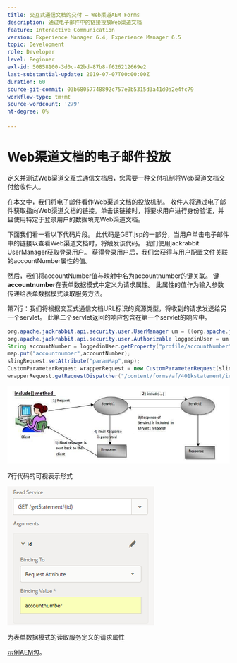```yaml
---
title: 交互式通信文档的交付 — Web渠道AEM Forms
description: 通过电子邮件中的链接投放Web渠道文档
feature: Interactive Communication
version: Experience Manager 6.4, Experience Manager 6.5
topic: Development
role: Developer
level: Beginner
exl-id: 50858100-3d0c-42bd-87b8-f626212669e2
last-substantial-update: 2019-07-07T00:00:00Z
duration: 60
source-git-commit: 03b68057748892c757e0b5315d3a41d0a2e4fc79
workflow-type: tm+mt
source-wordcount: '279'
ht-degree: 0%

---
```


# Web渠道文档的电子邮件投放

定义并测试Web渠道交互式通信文档后，您需要一种交付机制将Web渠道文档交付给收件人。

在本文中，我们将电子邮件看作Web渠道文档的投放机制。 收件人将通过电子邮件获取指向Web渠道文档的链接。单击该链接时，将要求用户进行身份验证，并且使用特定于登录用户的数据填充Web渠道文档。

下面我们看一看以下代码片段。 此代码是GET.jsp的一部分，当用户单击电子邮件中的链接以查看Web渠道文档时，将触发该代码。 我们使用jackrabbit UserManager获取登录用户。 获得登录用户后，我们会获得与用户配置文件关联的accountNumber属性的值。

然后，我们将accountNumber值与映射中名为accountnumber的键关联。 键&#x200B;**accountnumber**&#x200B;在表单数据模式中定义为请求属性。 此属性的值作为输入参数传递给表单数据模式读取服务方法。

第7行：我们将根据交互式通信文档URL标识的资源类型，将收到的请求发送给另一个servlet。 此第二个servlet返回的响应包含在第一个servlet的响应中。

```java
org.apache.jackrabbit.api.security.user.UserManager um = ((org.apache.jackrabbit.api.JackrabbitSession) session).getUserManager();
org.apache.jackrabbit.api.security.user.Authorizable loggedinUser = um.getAuthorizable(session.getUserID());
String accountNumber = loggedinUser.getProperty("profile/accountNumber")[0].getString();
map.put("accountnumber",accountNumber);
slingRequest.setAttribute("paramMap",map);
CustomParameterRequest wrapperRequest = new CustomParameterRequest(slingRequest,"GET");
wrapperRequest.getRequestDispatcher("/content/forms/af/401kstatement/irastatement/channels/web.html").include(wrapperRequest, response);
```

![包括方法方法](assets/includemethod.jpg)

7行代码的可视表示形式

![请求参数配置](assets/requestparameter.png)

为表单数据模式的读取服务定义的请求属性

[示例AEM包](assets/webchanneldelivery.zip)。
